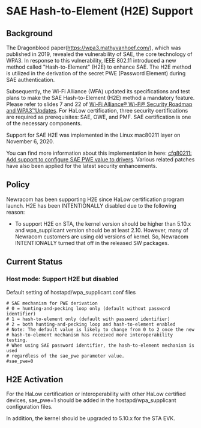 # SAE Hash-to-Element (H2E) Support

## Background

The Dragonblood paper(https://wpa3.mathyvanhoef.com/), which was published in 2019, revealed the vulnerability of SAE, the core technology of WPA3. In response to this vulnerability, IEEE 802.11 introduced a new method called "Hash-to-Element" (H2E) to enhance SAE. The H2E method is utilized in the derivation of the secret PWE (Password Element) during SAE authentication.

Subsequently, the Wi-Fi Alliance (WFA) updated its specifications and test plans to make the SAE Hash-to-Element (H2E) method a mandatory feature. Please refer to slides 7 and 22 of [Wi-Fi Alliance® Wi-Fi® Security Roadmap and 
WPA3™Updates](https://www.wi-fi.org/system/files/202012_Wi-Fi_Security_Roadmap_and_WPA3_Updates.pdf). For HaLow certification, three security certifications are required as prerequisites: SAE, OWE, and PMF. SAE certification is one of the necessary components.

Support for SAE H2E was implemented in the Linux mac80211 layer on November 6, 2020.

You can find more information about this implementation in here: [cfg80211: Add support to configure SAE PWE value to drivers](https://git.kernel.org/pub/scm/linux/kernel/git/jberg/mac80211.git/commit/?id=9f0ffa418483938d25a15f6ad3891389f333bc59). Various related patches have also been applied for the latest security enhancements.

## Policy

Newracom has been supporting H2E since HaLow certification program launch.
H2E has been INTENTIONALLY disabled due to the following reason:
- To support H2E on STA, the kernel version should be higher than 5.10.x and wpa_supplicant version should be at least 2.10. However, many of Newracom customers are using old versions of kernel. So, Newracom INTENTIONALLY turned that off in the released SW packages.

## Current Status

### Host mode: Support H2E but disabled

Default setting of hostapd/wpa_supplicant.conf files
```
# SAE mechanism for PWE derivation
# 0 = hunting-and-pecking loop only (default without password identifier)
# 1 = hash-to-element only (default with password identifier)
# 2 = both hunting-and-pecking loop and hash-to-element enabled
# Note: The default value is likely to change from 0 to 2 once the new
# hash-to-element mechanism has received more interoperability testing.
# When using SAE password identifier, the hash-to-element mechanism is used
# regardless of the sae_pwe parameter value.
#sae_pwe=0
```

## H2E Activation

For the HaLow certification or interoperability with other HaLow certified devices, sae_pwe=1 should be added in the  hostapd/wpa_supplicant configuration files.

In addition, the kernel should be upgraded to 5.10.x for the STA EVK.
